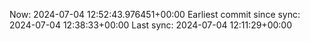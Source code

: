 Now: 2024-07-04 12:52:43.976451+00:00 Earliest commit since sync: 2024-07-04 12:38:33+00:00 Last sync: 2024-07-04 12:11:29+00:00
